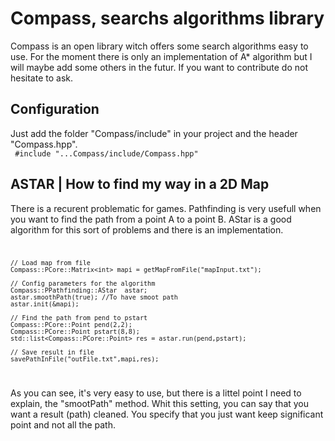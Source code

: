 <h1>Compass, searchs algorithms library </h1>
Compass is an open library witch offers some search algorithms easy to use. For the moment there is only an implementation of A* algorithm but I will maybe add some others in the futur. If you want to contribute do not hesitate to ask.

<h2>Configuration</h2>

Just add the folder "Compass/include" in your project and the header "Compass.hpp".<br>
<code> #include "...Compass/include/Compass.hpp" </code>

<h2>ASTAR | How to find my way in a 2D Map</h2>

There is a recurent problematic for games. Pathfinding is very usefull when you want to find the path from a point A to a point B. AStar is a good algorithm for this sort of problems and there is an implementation.</br>
<code>

    // Load map from file 
    Compass::PCore::Matrix<int> mapi = getMapFromFile("mapInput.txt");
    
    // Config parameters for the algorithm 
    Compass::PPathfinding::AStar  astar;
    astar.smoothPath(true); //To have smoot path
    astar.init(&mapi);

    // Find the path from pend to pstart
    Compass::PCore::Point pend(2,2);
    Compass::PCore::Point pstart(8,8);
    std::list<Compass::PCore::Point> res = astar.run(pend,pstart);

    // Save result in file 
    savePathInFile("outFile.txt",mapi,res);
</code>

As you can see, it's very easy to use, but there is a littel point I need to explain, the "smootPath" method. Whit this setting, you can say that you want a result (path) cleaned. You specify that you just want keep significant point and not all the path.


